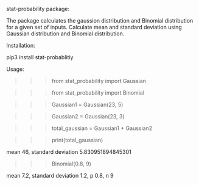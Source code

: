 stat-probability package:

The package calculates the gaussion distribution and Binomial distribution for a given
set of inputs. Calculate mean and standard deviation using Gaussian distribution and Binomial distribution.

Installation:

pip3 install stat-probablitiy

Usage:

>>> from stat_probability import Gaussian

>>> from stat_probability import Binomial

>>> Gaussian1 = Gaussian(23, 5)

>>> Gaussian2 = Gaussian(23, 3)

>>> total_gaussian = Gaussian1 + Gaussian2

>>> print(total_gaussian)

mean 46, standard deviation 5.830951894845301

>>> Binomial(0.8, 9)

mean 7.2, standard deviation 1.2, p 0.8, n 9

